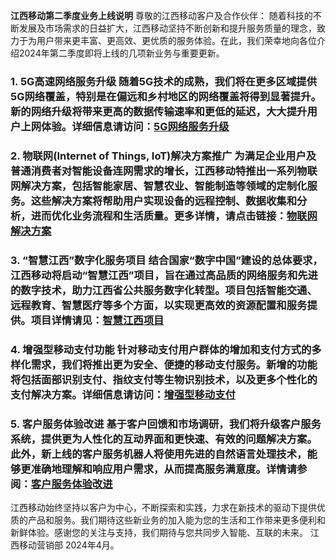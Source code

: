 
**江西移动第二季度业务上线说明** 尊敬的江西移动客户及合作伙伴： 随着科技的不断发展及市场需求的日益扩大，江西移动坚持不断创新和提升服务质量的理念，致力于为用户带来更丰富、更高效、更优质的服务体验。在此，我们荣幸地向各位介绍2024年第二季度即将上线的几项新业务与重要更新。 
### 1. **5G高速网络服务升级** 随着5G技术的成熟，我们将在更多区域提供5G网络覆盖，特别是在偏远和乡村地区的网络覆盖将得到显著提升。新的网络升级将带来更高的数据传输速率和更低的延迟，大大提升用户上网体验。详细信息请访问：[5G网络服务升级](http://112.29.12.86:1521/) 
### 2. **物联网(Internet of Things, IoT)解决方案推广** 为满足企业用户及普通消费者对智能设备连网需求的增长，江西移动特推出一系列物联网解决方案，包括智能家居、智慧农业、智能制造等领域的定制化服务。这些解决方案将帮助用户实现设备的远程控制、数据收集和分析，进而优化业务流程和生活质量。更多详情，请点击链接：[物联网解决方案](http://112.29.12.87:8088) 
### 3. **“智慧江西”数字化服务项目** 结合国家“数字中国”建设的总体要求，江西移动将启动“智慧江西”项目，旨在通过高品质的网络服务和先进的数字技术，助力江西省公共服务数字化转型。项目包括智能交通、远程教育、智慧医疗等多个方面，以实现更高效的资源配置和服务提供。项目详情请见：[智慧江西项目](http://112.29.12.88:18080/) 
### 4. **增强型移动支付功能** 针对移动支付用户群体的增加和支付方式的多样化需求，我们将推出更为安全、便捷的移动支付服务。新增的功能将包括面部识别支付、指纹支付等生物识别技术，以及更多个性化的支付解决方案。详细信息请访问：[增强型移动支付](http://112.29.12.87:8088) 
### 5. **客户服务体验改进** 基于客户回馈和市场调研，我们将升级客户服务系统，提供更为人性化的互动界面和更快速、有效的问题解决方案。此外，新上线的客户服务机器人将使用先进的自然语言处理技术，能够更准确地理解和响应用户需求，从而提高服务满意度。详情请参阅：[客户服务体验改进](http://112.29.12.87:8088) 
江西移动始终坚持以客户为中心，不断探索和实践，力求在新技术的驱动下提供优质的产品和服务。我们期待这些新业务的加入能为您的生活和工作带来更多便利和新鲜体验。感谢您的关注与支持，我们期待与您共同步入智能、互联的未来。 江西移动营销部 2024年4月。


